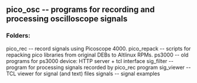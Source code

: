 ## pico_osc -- programs for recording and processing oscilloscope signals

### Folders:

pico_rec    -- record signals using Picoscope 4000.
pico_repack -- scripts for repacking pico libraries from original DEBs to Altlinux RPMs.
ps3000      -- old programs for ps3000 device: HTTP server + tcl interface
sig_filter  -- program for processing signals recorded by pico_rec program
sig_viewer  -- TCL viewer for signal (and text) files
signals     -- signal examples
